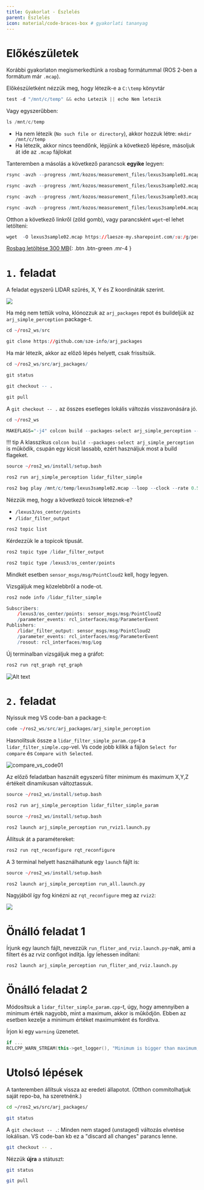 ```yaml
---
title: Gyakorlat - Észlelés
parent: Észlelés
icon: material/code-braces-box # gyakorlati tananyag
---
```


 




# Előkészületek

Korábbi gyakorlaton megismerkedtünk a rosbag formátummal (ROS 2-ben a formátum már `.mcap`). 

Előkészületként nézzük meg, hogy létezik-e a `C:\temp` könyvtár

``` c
test -d "/mnt/c/temp" && echo Letezik || echo Nem letezik
```
Vagy egyszerűbben:
``` c
ls /mnt/c/temp
```

- Ha nem létezik (`No such file or directory`), akkor hozzuk létre: `mkdir /mnt/c/temp`
- Ha létezik, akkor nincs teendőnk, lépjünk a következő lépésre, másoljuk át ide az `.mcap` fájlokat


Tanteremben a másolás a következő parancsok **egyike** legyen:

``` r 
rsync -avzh --progress /mnt/kozos/measurement_files/lexus3sample01.mcap  /mnt/c/temp/
```

``` r 
rsync -avzh --progress /mnt/kozos/measurement_files/lexus3sample02.mcap  /mnt/c/temp/
```

``` r 
rsync -avzh --progress /mnt/kozos/measurement_files/lexus3sample03.mcap  /mnt/c/temp/
```

``` r 
rsync -avzh --progress /mnt/kozos/measurement_files/lexus3sample04.mcap  /mnt/c/temp/
```


Otthon a következő linkről (zöld gomb), vagy parancsként `wget`-el lehet letölteni:

```r 
wget  -O lexus3sample02.mcap https://laesze-my.sharepoint.com/:u:/g/personal/herno_o365_sze_hu/EakTOhcjblNInqjRMfaGVmsB0diDv0SWpXw9rwo0MD7f3w?download=1
```

[Rosbag letöltése 300 MB](https://laesze-my.sharepoint.com/:u:/g/personal/herno_o365_sze_hu/EakTOhcjblNInqjRMfaGVmsB0diDv0SWpXw9rwo0MD7f3w?download=1){: .btn .btn-green .mr-4 } 


# `1.` feladat

A feladat egyszerű LIDAR szűrés, X, Y és Z koordináták szerint.

![](https://raw.githubusercontent.com/sze-info/arj_packages/main/arj_simple_perception/img/simple_filter01.gif)

Ha még nem tettük volna, klónozzuk az `arj_packages` repot és buildeljük az `arj_simple_perception` package-t.

``` r
cd ~/ros2_ws/src
```

``` r
git clone https://github.com/sze-info/arj_packages
```

Ha már létezik, akkor az előző lépés helyett, csak frissítsük.

``` r
cd ~/ros2_ws/src/arj_packages/
```

``` r
git status
```

``` r
git checkout -- .
```

``` r
git pull
```
A `git checkout -- .` az összes esetleges lokális változás visszavonására jó.

``` r
cd ~/ros2_ws
```

``` r
MAKEFLAGS="-j4" colcon build --packages-select arj_simple_perception --cmake-args -DCMAKE_BUILD_TYPE=Release
```

!!! tip
    A klasszikus `colcon build --packages-select arj_simple_perception` is működik, csupán egy kicsit lassabb, ezért használjuk most a build flageket.


``` r
source ~/ros2_ws/install/setup.bash
```

``` r
ros2 run arj_simple_perception lidar_filter_simple
```

``` r 
ros2 bag play /mnt/c/temp/lexus3sample02.mcap --loop --clock --rate 0.5 --read-ahead-queue-size 2048
```

Nézzük meg, hogy a következő toicok léteznek-e?
- `/lexus3/os_center/points`
- `/lidar_filter_output`


``` r
ros2 topic list
```

Kérdezzük le a topicok típusát.

``` r
ros2 topic type /lidar_filter_output
```

``` r
ros2 topic type /lexus3/os_center/points
```

Mindkét esetben `sensor_msgs/msg/PointCloud2` kell, hogy legyen.

Vizsgáljuk meg közelebbről a node-ot.

``` r
ros2 node info /lidar_filter_simple
```

``` r
Subscribers:
    /lexus3/os_center/points: sensor_msgs/msg/PointCloud2
    /parameter_events: rcl_interfaces/msg/ParameterEvent
Publishers:
    /lidar_filter_output: sensor_msgs/msg/PointCloud2
    /parameter_events: rcl_interfaces/msg/ParameterEvent
    /rosout: rcl_interfaces/msg/Log
```


Új terminalban vizsgáljuk meg a gráfot:

``` r 
ros2 run rqt_graph rqt_graph
```

![Alt text](rqt_graph02.svg)




# `2.` feladat

Nyissuk meg VS code-ban a package-t:

``` r
code ~/ros2_ws/src/arj_packages/arj_simple_perception
```

Hasnolítsuk össze a `lidar_filter_simple_param.cpp`-t a `lidar_filter_simple.cpp`-vel. Vs code jobb kilikk a fájlon `Select for compare` és `Compare with Selected`.

![compare_vs_code01](compare_vs_code01.png)

Az előző feladatban használt egyszerű filter minimum és maximum X,Y,Z értékeit dinamikusan változtassuk.

``` r
source ~/ros2_ws/install/setup.bash
```

``` r
ros2 run arj_simple_perception lidar_filter_simple_param
```

``` r
source ~/ros2_ws/install/setup.bash
```

``` r
ros2 launch arj_simple_perception run_rviz1.launch.py
```

Állítsuk át a paramétereket:

``` r
ros2 run rqt_reconfigure rqt_reconfigure
```

A 3 terminal helyett használhatunk egy `launch` fájlt is:
``` r
source ~/ros2_ws/install/setup.bash
```

``` r
ros2 launch arj_simple_perception run_all.launch.py
```

Nagyjából így fog kinézni az `rqt_reconfigure` meg az `rviz2`:

![](rqt_rviz01.png)


# Önálló feladat 1

Írjunk egy launch fájlt, nevezzük `run_fliter_and_rviz.launch.py`-nak, ami a filtert és az rviz configot indítja. Így lehessen indítani:

``` r
ros2 launch arj_simple_perception run_fliter_and_rviz.launch.py
```

# Önálló feladat 2

Módosítsuk a `lidar_filter_simple_param.cpp`-t, úgy, hogy amennyiben a minimum érték nagyobb, mint a maximum, akkor is működjön. Ebben az esetben kezelje a minimum értéket maximumként és fordítva.

Írjon ki egy `warning` üzenetet.

``` cpp
if ...
RCLCPP_WARN_STREAM(this->get_logger(), "Minimum is bigger than maximum, inverse usage.");
```

# Utolsó lépések

A tanteremben állítsuk vissza az eredeti állapotot. (Otthon commitolhatjuk saját repo-ba, ha szeretnénk.)

``` bash
cd ~/ros2_ws/src/arj_packages/
```
``` bash
git status
```
A `git checkout -- .`: Minden nem staged (unstaged) változás elvetése lokálisan. VS code-ban kb ez a "discard all changes" parancs lenne.
``` bash
git checkout -- .
```
Nézzük __újra__ a státuszt:

``` bash
git status
```

``` bash
git pull
```